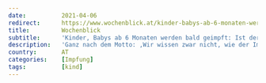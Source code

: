 ```yaml
---
date:          2021-04-06
redirect:      https://www.wochenblick.at/kinder-babys-ab-6-monaten-werden-bald-geimpft-ist-der-wahnsinn-noch-zu-stoppen/
title:         Wochenblick
subtitle:      'Kinder, Babys ab 6 Monaten werden bald geimpft: Ist der Wahnsinn noch zu stoppen?'
description:   'Ganz nach dem Motto: ‚Wir wissen zwar nicht, wie der Impfstoff wirkt, aber dafür sind wir schneller mit der Durchimpfung fertig!‘ …auch bei den Kindern!'
country:       AT
categories:    [Impfung]
tags:          [kind]
---
```

